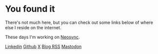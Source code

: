# You found it

There's not much here, but you can check out some links below of where else I reside on the internet.

These days I'm working on [Neosync](https://neosync.dev).

[Linkedin](https://www.linkedin.com/in/nick-zelei/)
[Github](https://www.github.com/nickzelei)
[X](https://x.com/nickzelei)
[Blog RSS](/blog/index.xml)
[Mastodon](https://mastodon.social/@nickzelei)
